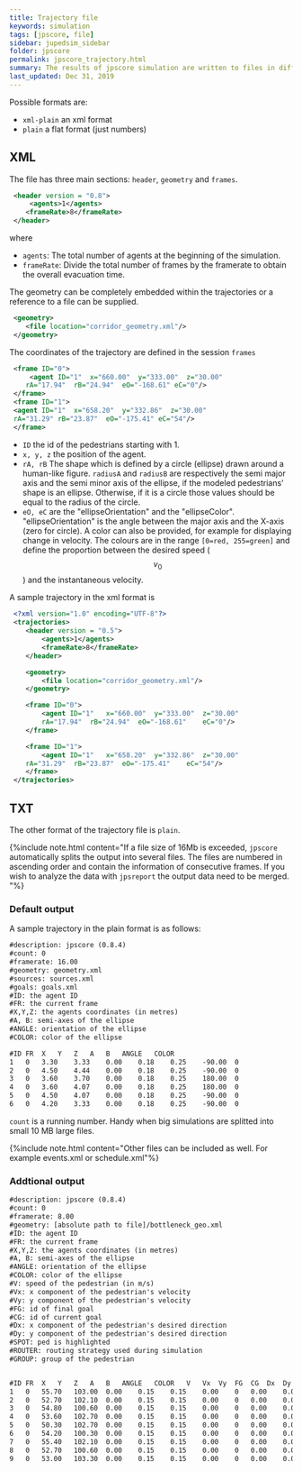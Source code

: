```yaml
---
title: Trajectory file
keywords: simulation
tags: [jpscore, file]
sidebar: jupedsim_sidebar
folder: jpscore
permalink: jpscore_trajectory.html
summary: The results of jpscore simulation are written to files in different formats. Same formats can be used by other JuPedSim modules.
last_updated: Dec 31, 2019
---
```


Possible formats are:

- `xml-plain` an xml format
- `plain` a flat format (just numbers)


## XML
The file has three main sections: `header`, `geometry` and `frames`.

```xml
 <header version = "0.8">
     <agents>1</agents>
    <frameRate>8</frameRate>
 </header>
```
where
- `agents`: The total number of agents at the beginning of the simulation.
- `frameRate`: Divide the total number of frames by the framerate to obtain the overall evacuation time.

The geometry can be completely embedded within the trajectories or a reference to a file can be supplied.
```xml
 <geometry>
    <file location="corridor_geometry.xml"/>
 </geometry>
```

The coordinates of the trajectory are defined in the session `frames`
```xml
 <frame ID="0">
     <agent ID="1"	x="660.00"	y="333.00"	z="30.00"
    rA="17.94"	rB="24.94"	eO="-168.61" eC="0"/>
 </frame>
 <frame ID="1">
 <agent ID="1"	x="658.20"	y="332.86"	z="30.00"
 rA="31.29"	rB="23.87"	eO="-175.41" eC="54"/>
 </frame>
```
- `ID` the id of the pedestrians starting with 1.
- `x, y, z` the position of the agent.
- `rA, rB`  The shape which is defined by a circle (ellipse) drawn around a human-like figure.
  `radiusA` and `radiusB` are respectively the semi major axis and the semi minor axis of the ellipse,
  if the modeled pedestrians' shape is an ellipse.
  Otherwise, if it is a circle those values should be equal to the radius of the circle.
- `eO, eC` are the "ellipseOrientation" and the "ellipseColor".
  "ellipseOrientation" is the angle between the  major axis and the X-axis (zero for circle).
   A color can also be provided, for example for displaying change in velocity.
   The colours are in the range `[0=red, 255=green]` and define the proportion between
   the desired speed ($$v_0$$) and the instantaneous velocity.

A sample trajectory in the xml format is
```xml
 <?xml version="1.0" encoding="UTF-8"?>
 <trajectories>
    <header version = "0.5">
        <agents>1</agents>
        <frameRate>8</frameRate>
    </header>

    <geometry>
        <file location="corridor_geometry.xml"/>
    </geometry>

    <frame ID="0">
        <agent ID="1"	x="660.00"	y="333.00"	z="30.00"
        rA="17.94"	rB="24.94"	eO="-168.61"	eC="0"/>
    </frame>

    <frame ID="1">
        <agent ID="1"	x="658.20"	y="332.86"	z="30.00"
    rA="31.29"	rB="23.87"  eO="-175.41"	eC="54"/>
    </frame>
 </trajectories>
```
## TXT
The other format of the trajectory file is `plain`.

{%include note.html content="If a file size of 16Mb is exceeded, `jpscore` automatically splits the output into several files. The files are numbered in ascending order and contain the information of consecutive frames. If you wish to analyze the data with `jpsreport` the output data need to be merged. "%}

### Default output
A sample trajectory in the plain format is as follows:

```xml
#description: jpscore (0.8.4)
#count: 0
#framerate: 16.00
#geometry: geometry.xml
#sources: sources.xml
#goals: goals.xml
#ID: the agent ID
#FR: the current frame
#X,Y,Z: the agents coordinates (in metres)
#A, B: semi-axes of the ellipse
#ANGLE: orientation of the ellipse
#COLOR: color of the ellipse

#ID	FR	X	Y	Z	A	B	ANGLE	COLOR
1	0	3.30	3.33	0.00	0.18	0.25	-90.00	0
2	0	4.50	4.44	0.00	0.18	0.25	-90.00	0
3	0	3.60	3.70	0.00	0.18	0.25	180.00	0
4	0	3.60	4.07	0.00	0.18	0.25	180.00	0
5	0	4.50	4.07	0.00	0.18	0.25	-90.00	0
6	0	4.20	3.33	0.00	0.18	0.25	-90.00	0
```
`count` is a running number. Handy when big simulations are splitted into small 10 MB large files.

{%include note.html content="Other files can be included as well. For example events.xml or schedule.xml"%}

### Addtional output
```xml
#description: jpscore (0.8.4)
#count: 0
#framerate: 8.00
#geometry: [absolute path to file]/bottleneck_geo.xml
#ID: the agent ID
#FR: the current frame
#X,Y,Z: the agents coordinates (in metres)
#A, B: semi-axes of the ellipse
#ANGLE: orientation of the ellipse
#COLOR: color of the ellipse
#V: speed of the pedestrian (in m/s)
#Vx: x component of the pedestrian's velocity
#Vy: y component of the pedestrian's velocity
#FG: id of final goal
#CG: id of current goal
#Dx: x component of the pedestrian's desired direction
#Dy: y component of the pedestrian's desired direction
#SPOT: ped is highlighted
#ROUTER: routing strategy used during simulation
#GROUP: group of the pedestrian


#ID	FR	X	Y	Z	A	B	ANGLE	COLOR	V	Vx	Vy	FG	CG	Dx	Dy	SPOT	ROUTER	GROUP	
1	0	55.70	103.00	0.00	0.15	0.15	0.00	0	0.00	0.00	0.00	0	16	0.00	0.00	0	2	1	
2	0	52.70	102.10	0.00	0.15	0.15	0.00	0	0.00	0.00	0.00	0	16	0.00	0.00	0	2	1	
3	0	54.80	100.60	0.00	0.15	0.15	0.00	0	0.00	0.00	0.00	0	16	0.00	0.00	0	2	1	
4	0	53.60	102.70	0.00	0.15	0.15	0.00	0	0.00	0.00	0.00	0	16	0.00	0.00	0	2	1	
5	0	50.30	102.70	0.00	0.15	0.15	0.00	0	0.00	0.00	0.00	0	16	0.00	0.00	0	2	1	
6	0	54.20	100.30	0.00	0.15	0.15	0.00	0	0.00	0.00	0.00	0	16	0.00	0.00	0	2	1	
7	0	55.40	102.10	0.00	0.15	0.15	0.00	0	0.00	0.00	0.00	0	16	0.00	0.00	0	2	1	
8	0	52.70	100.60	0.00	0.15	0.15	0.00	0	0.00	0.00	0.00	0	16	0.00	0.00	0	2	1	
9	0	53.00	103.30	0.00	0.15	0.15	0.00	0	0.00	0.00	0.00	0	16	0.00	0.00	0	2	1	
```
